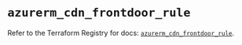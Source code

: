 # `azurerm_cdn_frontdoor_rule`

Refer to the Terraform Registry for docs: [`azurerm_cdn_frontdoor_rule`](https://registry.terraform.io/providers/hashicorp/azurerm/4.49.0/docs/resources/cdn_frontdoor_rule).

